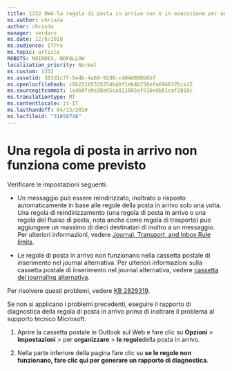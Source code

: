 ```yaml
---
title: 1332 OWA-la regola di posta in arrivo non è in esecuzione per una cassetta postale
ms.author: chrisda
author: chrisda
manager: serdars
ms.date: 12/8/2018
ms.audience: ITPro
ms.topic: article
ROBOTS: NOINDEX, NOFOLLOW
localization_priority: Normal
ms.custom: 1332
ms.assetid: 383d1c77-5e4b-4a69-92d6-c404d890b6b7
ms.openlocfilehash: c0b221b5335254bd0f1eb4b258efa6946376ca12
ms.sourcegitcommit: 1a4b8fa9e38a95ca811085af516edb81caf2018c
ms.translationtype: MT
ms.contentlocale: it-IT
ms.lasthandoff: 04/13/2019
ms.locfileid: "31858748"
---
```

# <a name="an-inbox-rule-doesnt-work-as-expected"></a>Una regola di posta in arrivo non funziona come previsto

Verificare le impostazioni seguenti:

- Un messaggio può essere reindirizzato, inoltrato o risposto automaticamente in base alle regole della posta in arrivo solo una volta. Una regola di reindirizzamento (una regola di posta in arrivo o una regola del flusso di posta, nota anche come regola di trasporto) può aggiungere un massimo di dieci destinatari di inoltro a un messaggio. Per ulteriori informazioni, vedere [Journal, Transport, and Inbox Rule limits](https://docs.microsoft.com/office365/servicedescriptions/exchange-online-service-description/exchange-online-limits).

- Le regole di posta in arrivo non funzionano nella cassetta postale di inserimento nel journal alternativa. Per ulteriori informazioni sulla cassetta postale di inserimento nel journal alternativa, vedere [cassetta del journalIng alternativa](https://docs.microsoft.com/Exchange/security-and-compliance/journaling/journaling#alternate-journaling-mailbox).

Per risolvere questi problemi, vedere [KB 2829319](https://support.microsoft.com/kb/2829319).

Se non si applicano i problemi precedenti, eseguire il rapporto di diagnostica della regola di posta in arrivo prima di inoltrare il problema al supporto tecnico Microsoft:

1. Aprire la cassetta postale in Outlook sul Web e fare clic su **Opzioni** \> **Impostazioni** \> per **organizzare** \> **le regole**della posta in arrivo.

2. Nella parte inferiore della pagina fare clic su **se le regole non funzionano, fare clic qui per generare un rapporto di diagnostica**.
